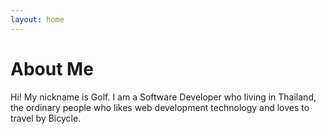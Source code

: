 ```yaml
---
layout: home
---
```

# About Me

Hi! My nickname is Golf. I am a Software Developer who living in Thailand, the ordinary people who likes web development technology and loves to travel by Bicycle.

